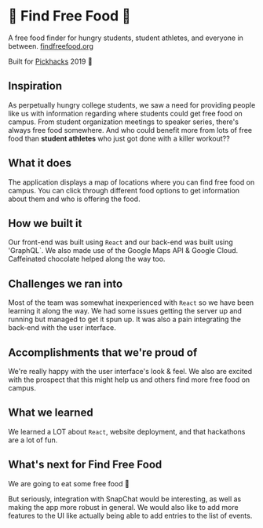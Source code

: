 # 🍕 Find Free Food 🍕

A free food finder for hungry students, student athletes, and everyone in between. [findfreefood.org](https://findfreefood.org)

Built for [Pickhacks](https://pickhacks.io/) 2019 🤙

## Inspiration

As perpetually hungry college students, we saw a need for providing people like us with information regarding where students could get free food on campus. From student organization meetings to speaker series, there's always free food somewhere. And who could benefit more from lots of free food than **student athletes** who just got done with a killer workout??

## What it does

The application displays a map of locations where you can find free food on campus. You can click through different food options to get information about them and who is offering the food.

## How we built it

Our front-end was built using `React` and our back-end was built using 'GraphQL`. We also made use of the Google Maps API & Google Cloud. Caffeinated chocolate helped along the way too.

## Challenges we ran into

Most of the team was somewhat inexperienced with `React` so we have been learning it along the way. We had some issues getting the server up and running but managed to get it spun up. It was also a pain integrating the back-end with the user interface.

## Accomplishments that we're proud of

We're really happy with the user interface's look & feel. We also are excited with the prospect that this might help us and others find more free food on campus.

## What we learned

We learned a LOT about `React`, website deployment, and that hackathons are a lot of fun.

## What's next for Find Free Food

We are going to eat some free food 🙏

But seriously, integration with SnapChat would be interesting, as well as making the app more robust in general. We would also like to add more features to the UI like actually being able to add entries to the list of events.
